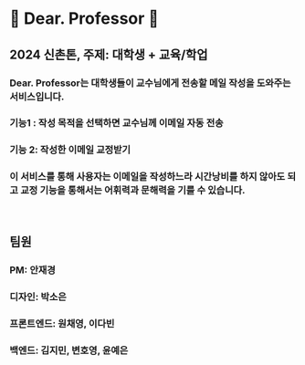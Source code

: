 # 📓 Dear. Professor 📓
## 2024 신촌톤, 주제: 대학생 + 교육/학업

### Dear. Professor는 대학생들이 교수님에게 전송할 메일 작성을 도와주는 서비스입니다. 
### 기능1 : 작성 목적을 선택하면 교수님께 이메일 자동 전송
### 기능 2: 작성한 이메일 교정받기
### 이 서비스를 통해 사용자는 이메일을 작성하느라 시간낭비를 하지 않아도 되고 교정 기능을 통해서는 어휘력과 문해력을 기를 수 있습니다.
<br/>

## 팀원
### PM: 안재경
### 디자인: 박소은
### 프론트엔드: 원채영, 이다빈
### 백엔드: 김지민, 변호영, 윤예은

